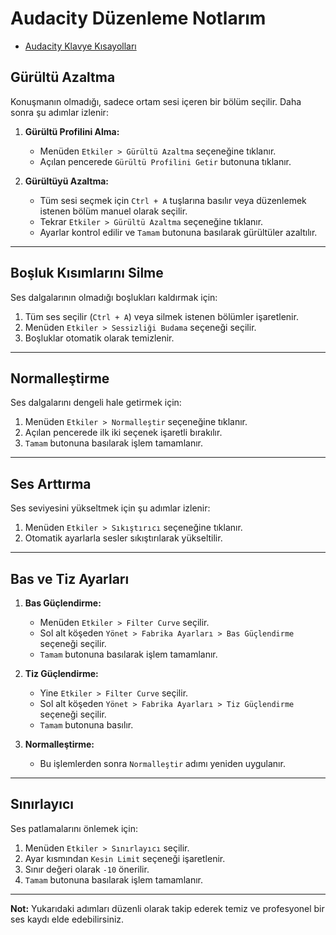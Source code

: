 # Audacity Düzenleme Notlarım

- [Audacity Klavye Kısayolları](https://github.com/kaankaltakkiran/Pangea_Projects/blob/main/podcast/notlarim/ornek_podcast_metni.md)

## Gürültü Azaltma

Konuşmanın olmadığı, sadece ortam sesi içeren bir bölüm seçilir. Daha sonra şu adımlar izlenir:

1. **Gürültü Profilini Alma:**

   - Menüden `Etkiler > Gürültü Azaltma` seçeneğine tıklanır.
   - Açılan pencerede `Gürültü Profilini Getir` butonuna tıklanır.

2. **Gürültüyü Azaltma:**
   - Tüm sesi seçmek için `Ctrl + A` tuşlarına basılır veya düzenlemek istenen bölüm manuel olarak seçilir.
   - Tekrar `Etkiler > Gürültü Azaltma` seçeneğine tıklanır.
   - Ayarlar kontrol edilir ve `Tamam` butonuna basılarak gürültüler azaltılır.

---

## Boşluk Kısımlarını Silme

Ses dalgalarının olmadığı boşlukları kaldırmak için:

1. Tüm ses seçilir (`Ctrl + A`) veya silmek istenen bölümler işaretlenir.
2. Menüden `Etkiler > Sessizliği Budama` seçeneği seçilir.
3. Boşluklar otomatik olarak temizlenir.

---

## Normalleştirme

Ses dalgalarını dengeli hale getirmek için:

1. Menüden `Etkiler > Normalleştir` seçeneğine tıklanır.
2. Açılan pencerede ilk iki seçenek işaretli bırakılır.
3. `Tamam` butonuna basılarak işlem tamamlanır.

---

## Ses Arttırma

Ses seviyesini yükseltmek için şu adımlar izlenir:

1. Menüden `Etkiler > Sıkıştırıcı` seçeneğine tıklanır.
2. Otomatik ayarlarla sesler sıkıştırılarak yükseltilir.

---

## Bas ve Tiz Ayarları

1. **Bas Güçlendirme:**

   - Menüden `Etkiler > Filter Curve` seçilir.
   - Sol alt köşeden `Yönet > Fabrika Ayarları > Bas Güçlendirme` seçeneği seçilir.
   - `Tamam` butonuna basılarak işlem tamamlanır.

2. **Tiz Güçlendirme:**

   - Yine `Etkiler > Filter Curve` seçilir.
   - Sol alt köşeden `Yönet > Fabrika Ayarları > Tiz Güçlendirme` seçeneği seçilir.
   - `Tamam` butonuna basılır.

3. **Normalleştirme:**
   - Bu işlemlerden sonra `Normalleştir` adımı yeniden uygulanır.

---

## Sınırlayıcı

Ses patlamalarını önlemek için:

1. Menüden `Etkiler > Sınırlayıcı` seçilir.
2. Ayar kısmından `Kesin Limit` seçeneği işaretlenir.
3. Sınır değeri olarak `-10` önerilir.
4. `Tamam` butonuna basılarak işlem tamamlanır.

---

**Not:** Yukarıdaki adımları düzenli olarak takip ederek temiz ve profesyonel bir ses kaydı elde edebilirsiniz.
